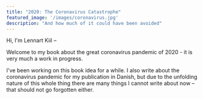 ```yaml
---
title: "2020: The Coronavirus Catastrophe"
featured_image: '/images/coronavirus.jpg'
description: "And how much of it could have been avoided"
---
```

Hi, I'm Lennart Kiil –

Welcome to my book about the great coronavirus pandemic of 2020 - it is very much a work in progress.

I've been working on this book idea for a while. I also write about the coronavirus pandemic for my publication in Danish, but due to the unfolding nature of this whole thing there are many things I cannot write about now – that should not go forgotten either.
